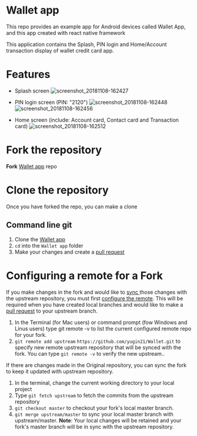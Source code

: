 # Wallet app
This repo provides an example app for Android devices called Wallet App, and this app created with react native framework

This application contains the Splash, PIN login and Home/Account transaction display of wallet credit card app.

# Features
- Splash screen
![screenshot_20181108-162427](https://user-images.githubusercontent.com/41464828/48199713-91c16800-e38f-11e8-8d54-2e221a861035.png)

- PIN login screen (PIN: "2120")
![screenshot_20181108-162448](https://user-images.githubusercontent.com/41464828/48199752-aa318280-e38f-11e8-9e8c-b4db3c3ace1a.png)
![screenshot_20181108-162456](https://user-images.githubusercontent.com/41464828/48199817-de0ca800-e38f-11e8-821a-720ef9d49ab7.png)

- Home screen (include: Account card, Contact card and Transaction card)
![screenshot_20181108-162512](https://user-images.githubusercontent.com/41464828/48199874-0bf1ec80-e390-11e8-9fe2-8aa22c6cbd48.png)

# Fork the repository
**Fork** [Wallet app](https://github.com/yugin21/Wallet/fork) repo

# Clone the repository
Once you have forked the repo, you can make a clone

## Command line git
1. Clone the [Wallet app](https://github.com/yugin21/Wallet)
2. `cd` into the `Wallet app` folder
3. Make your changes and create a [pull request](https://help.github.com/articles/creating-a-pull-request/)

# Configuring a remote for a Fork
If you make changes in the fork and would like to [sync ](https://help.github.com/articles/syncing-a-fork/) those changes with the upstream repository, you must first [configure the remote](https://help.github.com/articles/configuring-a-remote-for-a-fork/). This will be required when you have created local branches and would like to make a [pull request](https://help.github.com/articles/creating-a-pull-request/) to your upstream branch.
1. In the Terminal (for Mac users) or command prompt (fow Windows and Linus users) type git remote -v to list the current configured remote repo for your fork.
2. `git remote add upstream` `https://github.com/yugin21/Wallet.git` to specify new remote upstream repository that will be synced with the fork. You can type `git remote -v` to verify the new upstream..

If there are changes made in the Original repository, you can sync the fork to keep it updated with upstream repository.

1. In the terminal, change the current working directory to your local project
2. Type `git fetch upstream` to fetch the commits from the upstream repository
3. `git checkout master` to checkout your fork's local master branch.
4. `git merge upstream/master` to sync your local master branch with upstream/master. **Note**: Your local changes will be retained and your fork's master branch will be in sync with the upstream repository.
